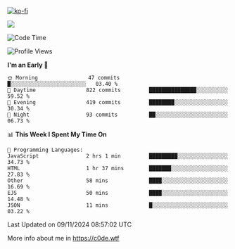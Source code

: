 [![ko-fi](https://ko-fi.com/img/githubbutton_sm.svg)](https://ko-fi.com/Z8Z4Y2LKX)

<a href="https://wakatime.com"><img src="https://wakatime.com/share/@c0dezin/b7f18a7c-ab3a-40b8-8bc7-b1b7bf71f1d6.svg" /></a>

<!--START_SECTION:waka-->
![Code Time](http://img.shields.io/badge/Code%20Time-142%20hrs%207%20mins-blue)

![Profile Views](http://img.shields.io/badge/Profile%20Views-0-blue)

**I'm an Early 🐤** 

```text
🌞 Morning                47 commits          █░░░░░░░░░░░░░░░░░░░░░░░░   03.40 % 
🌆 Daytime                822 commits         ███████████████░░░░░░░░░░   59.52 % 
🌃 Evening                419 commits         ████████░░░░░░░░░░░░░░░░░   30.34 % 
🌙 Night                  93 commits          ██░░░░░░░░░░░░░░░░░░░░░░░   06.73 % 
```


📊 **This Week I Spent My Time On** 

```text
💬 Programming Languages: 
JavaScript               2 hrs 1 min         █████████░░░░░░░░░░░░░░░░   34.73 % 
HTML                     1 hr 37 mins        ███████░░░░░░░░░░░░░░░░░░   27.83 % 
Other                    58 mins             ████░░░░░░░░░░░░░░░░░░░░░   16.69 % 
EJS                      50 mins             ████░░░░░░░░░░░░░░░░░░░░░   14.48 % 
JSON                     11 mins             █░░░░░░░░░░░░░░░░░░░░░░░░   03.22 % 
```


 Last Updated on 09/11/2024 08:57:02 UTC
<!--END_SECTION:waka-->

More info about me in https://c0de.wtf
